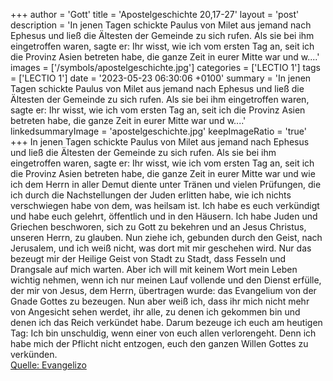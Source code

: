 +++
author = 'Gott'
title = 'Apostelgeschichte 20,17-27'
layout = 'post'
description = 'In jenen Tagen schickte Paulus von Milet aus jemand nach Ephesus und ließ die Ältesten der Gemeinde zu sich rufen. Als sie bei ihm eingetroffen waren, sagte er: Ihr wisst, wie ich vom ersten Tag an, seit ich die Provinz Asien betreten habe, die ganze Zeit in eurer Mitte war und w....'
images = ['/symbols/apostelgeschichte.jpg']
categories = ['LECTIO 1']
tags = ['LECTIO 1']
date = '2023-05-23 06:30:06 +0100'
summary = 'In jenen Tagen schickte Paulus von Milet aus jemand nach Ephesus und ließ die Ältesten der Gemeinde zu sich rufen. Als sie bei ihm eingetroffen waren, sagte er: Ihr wisst, wie ich vom ersten Tag an, seit ich die Provinz Asien betreten habe, die ganze Zeit in eurer Mitte war und w....'
linkedsummaryImage = 'apostelgeschichte.jpg'
keepImageRatio = 'true'
+++
In jenen Tagen schickte Paulus von Milet aus jemand nach Ephesus und ließ die Ältesten der Gemeinde zu sich rufen.
Als sie bei ihm eingetroffen waren, sagte er: Ihr wisst, wie ich vom ersten Tag an, seit ich die Provinz Asien betreten habe, die ganze Zeit in eurer Mitte war
und wie ich dem Herrn in aller Demut diente unter Tränen und vielen Prüfungen, die ich durch die Nachstellungen der Juden erlitten habe,
wie ich nichts verschwiegen habe von dem, was heilsam ist.<!--more--> Ich habe es euch verkündigt und habe euch gelehrt, öffentlich und in den Häusern.
Ich habe Juden und Griechen beschworen, sich zu Gott zu bekehren und an Jesus Christus, unseren Herrn, zu glauben.
Nun ziehe ich, gebunden durch den Geist, nach Jerusalem, und ich weiß nicht, was dort mit mir geschehen wird.
Nur das bezeugt mir der Heilige Geist von Stadt zu Stadt, dass Fesseln und Drangsale auf mich warten.
Aber ich will mit keinem Wort mein Leben wichtig nehmen, wenn ich nur meinen Lauf vollende und den Dienst erfülle, der mir von Jesus, dem Herrn, übertragen wurde: das Evangelium von der Gnade Gottes zu bezeugen.
Nun aber weiß ich, dass ihr mich nicht mehr von Angesicht sehen werdet, ihr alle, zu denen ich gekommen bin und denen ich das Reich verkündet habe.
Darum bezeuge ich euch am heutigen Tag: Ich bin unschuldig, wenn einer von euch allen verlorengeht.
Denn ich habe mich der Pflicht nicht entzogen, euch den ganzen Willen Gottes zu verkünden.<br> [Quelle: Evangelizo](https://evangeliumtagfuertag.org/DE/gospel)